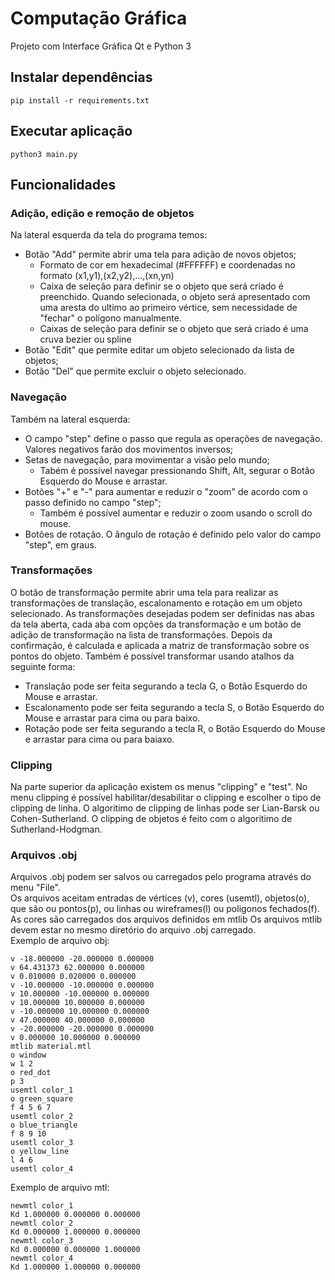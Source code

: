 # Computação Gráfica

Projeto com Interface Gráfica Qt e Python 3

## Instalar dependências

```
pip install -r requirements.txt
```

## Executar aplicação 

```
python3 main.py
```

## Funcionalidades

### Adição, edição e remoção de objetos
Na lateral esquerda da tela do programa temos: 
- Botão "Add" permite abrir uma tela para adição de novos objetos;
  - Formato de cor em hexadecimal (#FFFFFF) e coordenadas no formato (x1,y1),(x2,y2),...,(xn,yn)
  - Caixa de seleção para definir se o objeto que será criado é preenchido. Quando selecionada, o objeto será apresentado com uma aresta do
  ultimo ao primeiro vértice, sem necessidade de "fechar" o polígono manualmente.
  - Caixas de seleção para definir se o objeto que será criado é uma cruva bezier ou spline
- Botão "Edit" que permite editar um objeto selecionado da lista de objetos;
- Botão "Del" que permite excluir o objeto selecionado.

### Navegação
Também na lateral esquerda:
- O campo "step" define o passo que regula as operações de navegação. Valores negativos farão dos movimentos inversos; 
- Setas de navegação, para movimentar a visão pelo mundo;
  - Tabém é possível navegar pressionando Shift, Alt, segurar o Botão Esquerdo do Mouse e arrastar.
- Botões "+" e "-" para aumentar e reduzir o "zoom" de acordo com o passo definido no campo "step";
  - Também é possível aumentar e reduzir o zoom usando o scroll do mouse.
- Botões de rotação. O ângulo de rotação é definido pelo valor do campo "step", em graus.

### Transformações
O botão de transformação permite abrir uma tela para realizar as transformações de translação, escalonamento e rotação em um objeto selecionado.
As transformações desejadas podem ser definidas nas abas da tela aberta, cada aba com opções da transformação e um botão de adição de transformação na lista de transformações. Depois da confirmação, é calculada e aplicada a matriz de transformação sobre os pontos do objeto.
Também é possível transformar usando atalhos da seguinte forma:
  - Translação pode ser feita segurando a tecla G, o Botão Esquerdo do Mouse e arrastar.
  - Escalonamento pode ser feita segurando a tecla S, o Botão Esquerdo do Mouse e arrastar para cima ou para baixo.
  - Rotação pode ser feita segurando a tecla R, o Botão Esquerdo do Mouse e arrastar para cima ou para baiaxo.

### Clipping
Na parte superior da aplicação existem os menus "clipping" e "test". No menu clipping é possível habilitar/desabilitar o clipping e escolher o tipo de clipping de linha. O algoritimo de clipping de linhas pode ser Lian-Barsk ou Cohen-Sutherland. O clipping de objetos é feito com o algoritimo de Sutherland-Hodgman.

### Arquivos .obj
Arquivos .obj podem ser salvos ou carregados pelo programa através do menu "File".<br>
Os arquivos aceitam entradas de vértices (v), cores (usemtl), objetos(o), que são ou pontos(p), ou linhas ou wireframes(l) ou poligonos fechados(f).<br>
As cores são carregados dos arquivos definidos em mtlib
Os arquivos mtlib devem estar no mesmo diretório do arquivo .obj carregado.<br>
Exemplo de arquivo obj:
```
v -18.000000 -20.000000 0.000000
v 64.431373 62.000000 0.000000
v 0.010000 0.020000 0.000000
v -10.000000 -10.000000 0.000000
v 10.000000 -10.000000 0.000000
v 10.000000 10.000000 0.000000
v -10.000000 10.000000 0.000000
v 47.000000 40.000000 0.000000
v -20.000000 -20.000000 0.000000
v 0.000000 10.000000 0.000000
mtlib material.mtl
o window
w 1 2
o red_dot
p 3
usemtl color_1
o green_square
f 4 5 6 7
usemtl color_2
o blue_triangle
f 8 9 10
usemtl color_3
o yellow_line
l 4 6
usemtl color_4
```

Exemplo de arquivo mtl:
```
newmtl color_1
Kd 1.000000 0.000000 0.000000
newmtl color_2
Kd 0.000000 1.000000 0.000000
newmtl color_3
Kd 0.000000 0.000000 1.000000
newmtl color_4
Kd 1.000000 1.000000 0.000000
```

